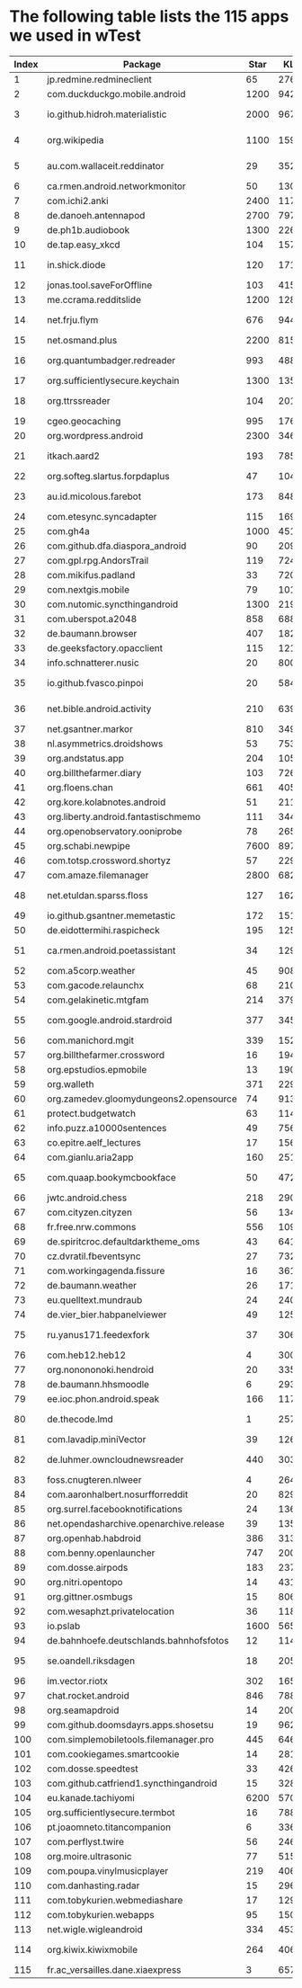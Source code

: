 # The following table lists the 115 apps we used in wTest

| Index | Package                                 | Star | KLOC   | Revisions | Issues | Ratings | Downloads | Category          |
| ----- | --------------------------------------- | ---- | ------ | --------- | ------ | ------- | --------- | ----------------- |
| 1     | jp.redmine.redmineclient                | 65   | 27685  | 1351      | 138    | 3.7     | 5K+       | Productivity      |
| 2     | com.duckduckgo.mobile.android           | 1200 | 94287  | 940       | 192    | 4.7     | 10M+      | Tools             |
| 3     | io.github.hidroh.materialistic          | 2000 | 96739  | 1731      | 791    | 4.4     | 100K+     | News & Magazines  |
| 4     | org.wikipedia                           | 1100 | 159134 | 12355     | 918    | 4.6     | 10M+      | Books & Reference |
| 5     | au.com.wallaceit.reddinator             | 29   | 35271  | 362       | 23     | 4.3     | 50K+      | News & Magazines  |
| 6     | ca.rmen.android.networkmonitor          | 50   | 13052  | 995       | 96     | 4.3     | 50K+      | Tools             |
| 7     | com.ichi2.anki                          | 2400 | 117600 | 9303      | 3973   | 4.5     | 5M+       | Education         |
| 8     | de.danoeh.antennapod                    | 2700 | 79700  | 6033      | 2291   | 4.7     | 500K+     | Music & Audio     |
| 9     | de.ph1b.audiobook                       | 1300 | 22612  | 3909      | 846    | 4.5     | 100K+     | Music & Audio     |
| 10    | de.tap.easy\_xkcd                       | 104  | 15774  | 768       | 132    | 4.6     | 50K+      | Comics            |
| 11    | in.shick.diode                          | 120  | 17167  | 993       | 35     | 4       | 10K+      | News & Magazines  |
| 12    | jonas.tool.saveForOffline               | 103  | 4157   | 145       | 55     |         |           |                   |
| 13    | me.ccrama.redditslide                   | 1200 | 128959 | 3788      | 2443   |         |           |                   |
| 14    | net.frju.flym                           | 676  | 9447   | 1375      | 335    | 4.2     | 10K+      | News & Magazines  |
| 15    | net.osmand.plus                         | 2200 | 815578 | 59614     | 5793   | 4.2     | 5M+       | Travel & Local    |
| 16    | org.quantumbadger.redreader             | 993  | 48856  | 1306      | 456    | 4.7     | 50K+      | News & Magazines  |
| 17    | org.sufficientlysecure.keychain         | 1300 | 135679 | 7149      | 1828   | 4.2     | 100K+     | Communication     |
| 18    | org.ttrssreader                         | 104  | 20190  | 1699      | 387    | 4.3     | 10K+      | News & Magazines  |
| 19    | cgeo.geocaching                         | 995  | 176198 | 11883     | 5641   | 4.6     | 5M+       | Entertainment     |
| 20    | org.wordpress.android                   | 2300 | 346413 | 42894     | 5394   | 4.5     | 10M+      | Productivity      |
| 21    | itkach.aard2                            | 193  | 7850   | 368       | 83     | 4.7     | 10K+      | Books & Reference |
| 22    | org.softeg.slartus.forpdaplus           | 47   | 104175 | 987       | 12     |         |           |                   |
| 23    | au.id.micolous.farebot                  | 173  | 84812  | 3974      | 64     | 4.2     | 5K+       | Maps & Navigation |
| 24    | com.etesync.syncadapter                 | 115  | 16943  | 1453      | 83     | 4.8     | 1K+       | Tools             |
| 25    | com.gh4a                                | 1000 | 45141  | 2677      | 738    | 4.4     | 100K+     | Productivity      |
| 26    | com.github.dfa.diaspora\_android        | 90   | 20982  | 635       | 156    |         |           |                   |
| 27    | com.gpl.rpg.AndorsTrail                 | 119  | 724370 | 2877      | 41     | 4.3     | 500K+     | Game              |
| 28    | com.mikifus.padland                     | 33   | 7206   | 208       | 37     | 0       | 500+      | Productivity      |
| 29    | com.nextgis.mobile                      | 79   | 10186  | 1457      | 636    | 4.1     | 10K+      | Productivity      |
| 30    | com.nutomic.syncthingandroid            | 1300 | 21907  | 1748      | 1070   | 4.4     | 100K+     | Productivity      |
| 31    | com.uberspot.a2048                      | 858  | 688    | 90        | 45     | 4.1     | 1M+       | Game              |
| 32    | de.baumann.browser                      | 407  | 18221  | 896       | 255    |         |           |                   |
| 33    | de.geeksfactory.opacclient              | 115  | 121250 | 4034      | 297    | 3.5     | 50K+      | Education         |
| 34    | info.schnatterer.nusic                  | 20   | 8009   | 685       | 18     | 3.7     | 1K+       | Music & Audio     |
| 35    | io.github.fvasco.pinpoi                 | 20   | 5845   | 168       | 21     | 0       | 10K+      | Maps & Navigation |
| 36    | net.bible.android.activity              | 210  | 63951  | 4676      | 428    | 4.6     | 100K+     | Books & Reference |
| 37    | net.gsantner.markor                     | 810  | 34979  | 1278      | 535    | 4.7     | 10K+      | Productivity      |
| 38    | nl.asymmetrics.droidshows               | 53   | 7536   | 294       | 60     |         |           |                   |
| 39    | org.andstatus.app                       | 204  | 105709 | 2345      | 487    | 4.1     | 5K+       | Social            |
| 40    | org.billthefarmer.diary                 | 103  | 7268   | 552       | 100    |         |           |                   |
| 41    | org.floens.chan                         | 661  | 40573  | 1286      | 579    |         |           |                   |
| 42    | org.kore.kolabnotes.android             | 51   | 21179  | 534       | 177    | 4.2     | 1K+       | Productivity      |
| 43    | org.liberty.android.fantastischmemo     | 111  | 34412  | 1958      | 437    | 4.3     | 100K+     | Education         |
| 44    | org.openobservatory.ooniprobe           | 78   | 26511  | 1248      | 119    | 4.4     | 100K+     | Tools             |
| 45    | org.schabi.newpipe                      | 7600 | 89715  | 5614      | 2400   |         |           |                   |
| 46    | com.totsp.crossword.shortyz             | 57   | 22997  | 116       | 110    | 4.2     | 1M+       | Game              |
| 47    | com.amaze.filemanager                   | 2800 | 68247  | 3849      | 965    | 3.8     | 1M+       | Tools             |
| 48    | net.etuldan.sparss.floss                | 127  | 16244  | 1141      | 257    | 4       | 5K+       | News & Magazines  |
| 49    | io.github.gsantner.memetastic           | 172  | 15127  | 291       | 81     | 4.4     | 1K+       | Entertainment     |
| 50    | de.eidottermihi.raspicheck              | 195  | 12586  | 612       | 142    | 4.4     | 100K+     | Tools             |
| 51    | ca.rmen.android.poetassistant           | 34   | 12946  | 937       | 53     | 4.6     | 100K+     | Books & Reference |
| 52    | com.a5corp.weather                      | 45   | 9086   | 676       | 41     | 3.6     | 10K+      | Weather           |
| 53    | com.gacode.relaunchx                    | 68   | 21078  | 245       | 12     |         |           |                   |
| 54    | com.gelakinetic.mtgfam                  | 214  | 37907  | 1799      | 361    | 4.5     | 500K+     | Tools             |
| 55    | com.google.android.stardroid            | 377  | 34579  | 438       | 162    | 4.3     | 50M+      | Books & Reference |
| 56    | com.manichord.mgit                      | 339  | 15290  | 751       | 362    | 3.2     | 10K+      | Productivity      |
| 57    | org.billthefarmer.crossword             | 16   | 1946   | 112       | 2      |         |           |                   |
| 58    | org.epstudios.epmobile                  | 13   | 19058  | 720       | 32     | 4.5     | 50K+      | Medical           |
| 59    | org.walleth                             | 371  | 22933  | 1325      | 343    | 4.1     | 10K+      | Finance           |
| 60    | org.zamedev.gloomydungeons2.opensource  | 74   | 91311  | 46        | 4      |         |           |                   |
| 61    | protect.budgetwatch                     | 63   | 11414  | 464       | 57     | 4.6     | 1K+       | Finance           |
| 62    | info.puzz.a10000sentences               | 49   | 7561   | 494       | 11     | 4.3     | 10K+      | Education         |
| 63    | co.epitre.aelf\_lectures                | 17   | 156366 | 588       | 13     | 4.6     | 100K+     | Lifestyle         |
| 64    | com.gianlu.aria2app                     | 160  | 25113  | 1513      | 58     | 4.6     | 10K+      | Tools             |
| 65    | com.quaap.bookymcbookface               | 50   | 4723   | 269       | 26     | 4.5     | 500+      | Books & Reference |
| 66    | jwtc.android.chess                      | 218  | 29022  | 375       | 42     | 4.1     | 100K+     | Game              |
| 67    | com.cityzen.cityzen                     | 56   | 13477  | 373       | 68     |         |           |                   |
| 68    | fr.free.nrw.commons                     | 556  | 109216 | 4894      | 1688   | 3.8     | 10K+      | Photography       |
| 69    | de.spiritcroc.defaultdarktheme\_oms     | 43   | 6415   | 333       | 27     | 2.3     | 100K+     | Personalization   |
| 70    | cz.dvratil.fbeventsync                  | 27   | 7327   | 401       | 70     | 2.2     | 50K+      | Productivity      |
| 71    | com.workingagenda.fissure               | 16   | 3619   | 172       | 14     | 3.9     | 100+      | Photography       |
| 72    | de.baumann.weather                      | 26   | 1717   | 118       | 23     |         |           |                   |
| 73    | eu.quelltext.mundraub                   | 24   | 24069  | 765       | 260    | 1.5     | 1K+       | Travel & Local    |
| 74    | de.vier\_bier.habpanelviewer            | 49   | 12532  | 466       | 43     | 3.8     | 5K+       | Lifestyle         |
| 75    | ru.yanus171.feedexfork                  | 37   | 30632  | 2635      | 279    | 4.1     | 1K+       | News & Magazines  |
| 76    | com.heb12.heb12                         | 4    | 3007   | 35        | 20     | 3.8     | 10+       | Lifestyle         |
| 77    | org.nonononoki.hendroid                 | 20   | 33568  | 2949      | 6      |         |           |                   |
| 78    | de.baumann.hhsmoodle                    | 6    | 2931   | 181       | 2      | 4.3     | 50+       | Education         |
| 79    | ee.ioc.phon.android.speak               | 166  | 11726  | 426       | 56     | 3.7     | 10K+      | Tools             |
| 80    | de.thecode.lmd                          | 1    | 25742  | 496       | 1      | 4       | 10K+      | News & Magazines  |
| 81    | com.lavadip.miniVector                  | 39   | 126392 | 8036      | 23     | 4.4     | 1K+       | Communication     |
| 82    | de.luhmer.owncloudnewsreader            | 440  | 30309  | 2322      | 680    | 4.4     | 1K+       | News & Magazines  |
| 83    | foss.cnugteren.nlweer                   | 4    | 2647   | 61        | 8      |         |           |                   |
| 84    | com.aaronhalbert.nosurfforreddit        | 20   | 8298   | 601       | 23     | 4.8     | 1K+       | Social            |
| 85    | org.surrel.facebooknotifications        | 24   | 1368   | 66        | 33     |         |           |                   |
| 86    | net.opendasharchive.openarchive.release | 39   | 13552  | 487       | 194    | 4.1     | 50K+      | Tools             |
| 87    | org.openhab.habdroid                    | 386  | 31338  | 1580      | 639    | 4.5     | 100K+     | Lifestyle         |
| 88    | com.benny.openlauncher                  | 747  | 20045  | 1080      | 427    | 4.1     | 10K+      | Personalization   |
| 89    | com.dosse.airpods                       | 183  | 2379   | 89        | 38     | 4.5     | 500+      | Tools             |
| 90    | org.nitri.opentopo                      | 14   | 4312   | 90        | 10     |         |           |                   |
| 91    | org.gittner.osmbugs                     | 15   | 8064   | 287       | 22     | 3.7     | 500+      | Tools             |
| 92    | com.wesaphzt.privatelocation            | 36   | 11825  | 72        | 19     |         |           |                   |
| 93    | io.pslab                                | 1600 | 56541  | 1099      | 1052   | 4.8     | 1K+       | Education         |
| 94    | de.bahnhoefe.deutschlands.bahnhofsfotos | 12   | 11498  | 420       | 83     | 4.9     | 100+      | Travel & Local    |
| 95    | se.oandell.riksdagen                    | 18   | 20562  | 515       | 6      | 4.6     | 5K+       | News & Magazines  |
| 96    | im.vector.riotx                         | 302  | 165839 | 2806      | 653    | 3.8     | 5K+       | Communication     |
| 97    | chat.rocket.android                     | 846  | 78858  | 5095      | 1423   | 2.7     | 100K+     | Communication     |
| 98    | org.seamapdroid                         | 14   | 2000   | 75        | 7      |         |           |                   |
| 99    | com.github.doomsdayrs.apps.shosetsu     | 19   | 9628   | 546       | 56     |         |           |                   |
| 100   | com.simplemobiletools.filemanager.pro   | 445  | 6462   | 1311      | 210    | 4.5     | 50K+      | Tools             |
| 101   | com.cookiegames.smartcookie             | 14   | 28133  | 227       | 18     | 4.2     | 10K+      | Tools             |
| 102   | com.dosse.speedtest                     | 33   | 4261   | 21        | 9      | 4.7     | 10+       | Tools             |
| 103   | com.github.catfriend1.syncthingandroid  | 15   | 32896  | 2188      | 1      | 4.6     | 5K+       | Productivity      |
| 104   | eu.kanade.tachiyomi                     | 6200 | 57012  | 1719      | 2019   |         |           |                   |
| 105   | org.sufficientlysecure.termbot          | 16   | 78803  | 1819      | 26     | 4.3     | 1K+       | Tools             |
| 106   | pt.joaomneto.titancompanion             | 6    | 33627  | 569       | 86     | 4.3     | 1K+       | Entertainment     |
| 107   | com.perflyst.twire                      | 56   | 24634  | 155       | 58     |         |           |                   |
| 108   | org.moire.ultrasonic                    | 77   | 51550  | 756       | 111    | 4       | 10K+      | Music & Audio     |
| 109   | com.poupa.vinylmusicplayer              | 219  | 40605  | 1588      | 180    | 4.2     | 10K+      | Music & Audio     |
| 110   | com.danhasting.radar                    | 15   | 2965   | 148       | 4      | 3.4     | 1K+       | Weather           |
| 111   | com.tobykurien.webmediashare            | 17   | 1291   | 36        | 9      |         |           |                   |
| 112   | com.tobykurien.webapps                  | 95   | 1501   | 302       | 147    | 3.9     | 10K+      | Communication     |
| 113   | net.wigle.wigleandroid                  | 334  | 45382  | 1716      | 79     | 4.3     | 500K+     | Tools             |
| 114   | org.kiwix.kiwixmobile                   | 264  | 40696  | 3694      | 975    | 4.4     | 500K+     | Books & Reference |
| 115   | fr.ac\_versailles.dane.xiaexpress       | 3    | 6573   | 159       | 2      | 4.7     | 100+      | Education         |
